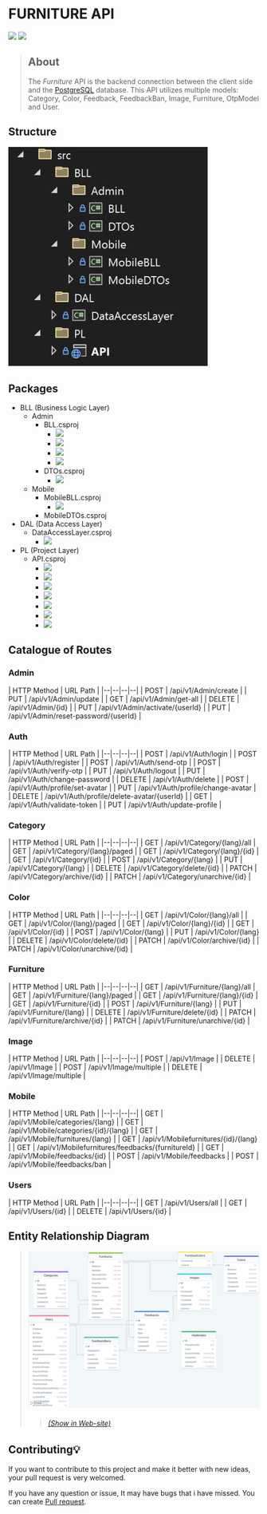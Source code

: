 # FURNITURE API
![](https://img.shields.io/badge/DotNet-8-blue.svg)
![](https://img.shields.io/badge/License-MIT-orange.svg)

> ## About
> The _Furniture_ API is the backend connection between the client side and the [PostgreSQL](https://www.postgresql.org/) database. This API utilizes multiple models: Category, Color, Feedback, FeedbackBan, Image, Furniture, OtpModel and User.


## Structure
<img src="./structure_files.png" alt="Structure files" width="400"/>


## Packages
- BLL (Business Logic Layer)
	- Admin
		- BLL.csproj
			- ![](https://img.shields.io/badge/Messager.EskizUz-2.0.0-blue.svg)
			- ![](https://img.shields.io/badge/Microsoft.AspNetCore.Authentication.JwtBearer-8.0.3-orange.svg)
			- ![](https://img.shields.io/badge/Microsoft.AspNetCore.Http.Features-5.0.17-yellow.svg)
			- ![](https://img.shields.io/badge/Microsoft.AspNetCore.Identity.EntityFrameworkCore-8.0.3-purple.svg)
		- DTOs.csproj
			- ![](https://img.shields.io/badge/TimeZoneConverter-6.1.0-papayawhip.svg)
	- Mobile
		- MobileBLL.csproj
			- ![](https://img.shields.io/badge/Newtonsoft.Json-13.0.3-1e13fe.svg)
		- MobileDTOs.csproj
- DAL (Data Access Layer)
	- DataAccessLayer.csproj
		- ![](https://img.shields.io/badge/Microsoft.AspNetCore.Identity.EntityFrameworkCore-8.0.3-green.svg)
- PL (Project Layer)
	- API.csproj
		- ![](https://img.shields.io/badge/Asp.Versioning.Mvc-8.0.0-11eecc.svg)
		- ![](https://img.shields.io/badge/AspNetCoreRateLimit-5.0.0-e1aacc.svg)
		- ![](https://img.shields.io/badge/Microsoft.Extensions.Caching.StackExchangeRedis-8.0.3-f00f00.svg)
		- ![](https://img.shields.io/badge/Npgsql.EntityFrameworkCore.PostgreSQL-8.0.2-green.svg) 
		- ![](https://img.shields.io/badge/Serilog-3.1.1-00ee11.svg)
		- ![](https://img.shields.io/badge/Serilog.AspNetCore-8.0.1-yellow.svg)
		- ![](https://img.shields.io/badge/Swashbuckle.AspNetCore-6.5.0-red.svg)



## Catalogue of Routes
### Admin
| HTTP Method | URL Path |
|--|--|--|--|
| POST | /api/v1/Admin/create |
| PUT | /api/v1/Admin/update |
| GET | /api/v1/Admin/get-all |
| DELETE | /api/v1/Admin/{id} |
| PUT | /api/v1/Admin/activate/{userId} |
| PUT | /api/v1/Admin/reset-password/{userId} |

### Auth
| HTTP Method | URL Path |
|--|--|--|--|
| POST | /api/v1/Auth/login |
| POST | /api/v1/Auth/register |
| POST | /api/v1/Auth/send-otp |
| POST | /api/v1/Auth/verify-otp |
| PUT | /api/v1/Auth/logout |
| PUT | /api/v1/Auth/change-password |
| DELETE | /api/v1/Auth/delete |
| POST | /api/v1/Auth/profile/set-avatar |
| PUT | /api/v1/Auth/profile/change-avatar |
| DELETE | /api/v1/Auth/profile/delete-avatar/{userId} |
| GET | /api/v1/Auth/validate-token |
| PUT | /api/v1/Auth/update-profile |

### Category
| HTTP Method | URL Path |
|--|--|--|--|
| GET | /api/v1/Category/{lang}/all |
| GET | /api/v1/Category/{lang}/paged |
| GET | /api/v1/Category/{lang}/{id} |
| GET | /api/v1/Category/{id} |
| POST | /api/v1/Category/{lang} |
| PUT | /api/v1/Category/{lang} |
| DELETE | /api/v1/Category/delete/{id} |
| PATCH | /api/v1/Category/archive/{id} |
| PATCH | /api/v1/Category/unarchive/{id} |

### Color
| HTTP Method | URL Path |
|--|--|--|--|
| GET | /api/v1/Color/{lang}/all |
| GET | /api/v1/Color/{lang}/paged |
| GET | /api/v1/Color/{lang}/{id} |
| GET | /api/v1/Color/{id} |
| POST | /api/v1/Color/{lang} |
| PUT | /api/v1/Color/{lang} |
| DELETE | /api/v1/Color/delete/{id} |
| PATCH | /api/v1/Color/archive/{id} |
| PATCH | /api/v1/Color/unarchive/{id} |

### Furniture
| HTTP Method | URL Path |
|--|--|--|--|
| GET | /api/v1/Furniture/{lang}/all |
| GET | /api/v1/Furniture/{lang}/paged |
| GET | /api/v1/Furniture/{lang}/{id} |
| GET | /api/v1/Furniture/{id} |
| POST | /api/v1/Furniture/{lang} |
| PUT | /api/v1/Furniture/{lang} |
| DELETE | /api/v1/Furniture/delete/{id} |
| PATCH | /api/v1/Furniture/archive/{id} |
| PATCH | /api/v1/Furniture/unarchive/{id} |

### Image
| HTTP Method | URL Path |
|--|--|--|--|
| POST | /api/v1/Image |
| DELETE | /api/v1/Image |
| POST | /api/v1/Image/multiple |
| DELETE | /api/v1/Image/multiple |

### Mobile
| HTTP Method | URL Path |
|--|--|--|--|
| GET | /api/v1/Mobile/categories/{lang} |
| GET | /api/v1/Mobile/categories/{id}/{lang} |
| GET | /api/v1/Mobile/furnitures/{lang} |
| GET | /api/v1/Mobilefurnitures/{id}/{lang} |
| GET | /api/v1/Mobilefurnitures/feedbacks/{furnitureId} |
| GET | /api/v1/Mobile/feedbacks/{id} |
| POST | /api/v1/Mobile/feedbacks |
| POST | /api/v1/Mobile/feedbacks/ban |

### Users
| HTTP Method | URL Path |
|--|--|--|--|
| GET | /api/v1/Users/all |
| GET | /api/v1/Users/{id} |
| DELETE | /api/v1/Users/{id} |

## Entity Relationship Diagram
> ![Structure](./structure.png)
>> ###### [(Show in Web-site)](https://drawsql.app/teams/my-manager/diagrams/furniture)

## Contributing💡
If you want to contribute to this project and make it better with new ideas, your pull request is very welcomed.

If you have any question or issue, It may have bugs that i have missed. You can create <a href="https://github.com/buzruk/Furniture/pulls">Pull request</a>.

